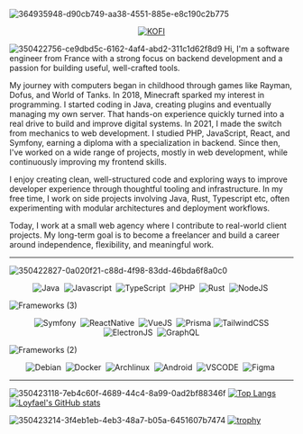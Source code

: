 ![364935948-d90cb749-aa38-4551-885e-e8c190c2b775](https://github.com/user-attachments/assets/c4988d4e-e429-4f0a-a11a-7a63ed1c88bf)
<p align="center">

  <!--<a href="https://www.linkedin.com/in/lo%C3%AFs-dupasquier-a242591a1/" target="_blank">
    <img src="https://ziadoua.github.io/m3-Markdown-Badges/badges/LinkedIn/linkedin3.svg" title="linkedin" alt="Linkedln">
  </a>-->
  <!--<a href="https://discord.gg/6Cdv9E3b7W" target="_blank">
    <img src="https://ziadoua.github.io/m3-Markdown-Badges/badges/Discord/discord1.svg" title="discord" alt="DISCORD">
  </a>-->
  <a href="https://ko-fi.com/loyfael" target="_blank">
    <img src="https://ziadoua.github.io/m3-Markdown-Badges/badges/Ko-fi/ko-fi1.svg" title="Buy me a ko-fi !" alt="KOFI">
  </a>
</p>

<!--<div align="center">

### Visitors number
![Visitor Count](https://profile-counter.glitch.me/loyfael/count.svg)
</div>-->

![350422756-ce9dbd5c-6162-4af4-abd2-311c1d62f8d9](https://github.com/user-attachments/assets/696aa490-6386-4d96-b9c6-128b6ddbc469)
Hi, I'm a software engineer from France with a strong focus on backend development and a passion for building useful, well-crafted tools.

My journey with computers began in childhood through games like Rayman, Dofus, and World of Tanks. In 2018, Minecraft sparked my interest in programming. I started coding in Java, creating plugins and eventually managing my own server. That hands-on experience quickly turned into a real drive to build and improve digital systems. In 2021, I made the switch from mechanics to web development. I studied PHP, JavaScript, React, and Symfony, earning a diploma with a specialization in backend. Since then, I've worked on a wide range of projects, mostly in web development, while continuously improving my frontend skills.

I enjoy creating clean, well-structured code and exploring ways to improve developer experience through thoughtful tooling and infrastructure. In my free time, I work on side projects involving Java, Rust, Typescript etc, often experimenting with modular architectures and deployment workflows.

Today, I work at a small web agency where I contribute to real-world client projects. My long-term goal is to become a freelancer and build a career around independence, flexibility, and meaningful work.<br>

---

![350422827-0a020f21-c88d-4f98-83dd-46bda6f8a0c0](https://github.com/user-attachments/assets/3b0b4417-c62b-4ea6-9d04-b0e38dbf854a)
<p align="center">
<img src="https://ziadoua.github.io/m3-Markdown-Badges/badges/Java/java1.svg" title="Java" alt="Java"/>&nbsp;
<img src="https://ziadoua.github.io/m3-Markdown-Badges/badges/Javascript/javascript2.svg" title="Javascript" alt="Javascript"/>&nbsp;
<img src="https://ziadoua.github.io/m3-Markdown-Badges/badges/TypeScript/typescript1.svg" title="TypeScript" alt="TypeScript"/>&nbsp;
<!--<img src="https://ziadoua.github.io/m3-Markdown-Badges/badges/PHP/php2.svg" **alt="PHP" title="PHP"/>-->
<!-- <img src="https://ziadoua.github.io/m3-Markdown-Badges/badges/CSharp/csharp1.svg" title="CSharp" alt="CSharp"/>&nbsp; --> 
<img src="https://ziadoua.github.io/m3-Markdown-Badges/badges/PHP/php2.svg" title="PHP (and i don't like them)" alt="PHP"/>&nbsp;
<img src="https://ziadoua.github.io/m3-Markdown-Badges/badges/Rust/rust2.svg" title="Rust" alt="Rust"/>&nbsp;
<img src="https://ziadoua.github.io/m3-Markdown-Badges/badges/NodeJS/nodejs2.svg" title="NodeJS" alt="NodeJS"/>&nbsp;
<br>
<!-- <img src="" title="" alt=""/>&nbsp; -->
</p>

![Frameworks (3)](https://github.com/user-attachments/assets/81cd25bc-32f9-4b96-aabd-0d447542dee1)
<p align="center">
<img src="https://ziadoua.github.io/m3-Markdown-Badges/badges/Symfony/symfony1.svg" title="Symfony" alt="Symfony"/>&nbsp;
<img src="https://ziadoua.github.io/m3-Markdown-Badges/badges/ReactNative/reactnative2.svg" title="ReactNative" alt="ReactNative"/>&nbsp;
<img src="https://ziadoua.github.io/m3-Markdown-Badges/badges/Vue/vue1.svg" title="VueJS" alt="VueJS"/>&nbsp;
<img src="https://ziadoua.github.io/m3-Markdown-Badges/badges/Prisma/prisma1.svg" **alt="Prisma" title="Prisma"/>
<img src="https://ziadoua.github.io/m3-Markdown-Badges/badges/TailwindCSS/tailwindcss2.svg" **alt="TailwindCSS" title="TailwindCSS"/>
<img src="https://ziadoua.github.io/m3-Markdown-Badges/badges/Electron/electron2.svg" title="ElectronJS" alt="ElectronJS"/>&nbsp;
<img src="https://ziadoua.github.io/m3-Markdown-Badges/badges/GraphQL/graphql1.svg" **alt="GraphQL" title="GraphQL"/>
<br>
<!-- <img src="" title="" alt=""/>&nbsp; -->
</p>

![Frameworks (2)](https://github.com/user-attachments/assets/50a40c34-773e-41a0-a31a-4ab6bbe69c5f)
<p align="center">
<img src="https://ziadoua.github.io/m3-Markdown-Badges/badges/Debian/debian1.svg" title="Debian" alt="Debian"/>&nbsp;
<img src="https://ziadoua.github.io/m3-Markdown-Badges/badges/Docker/docker1.svg" title="Docker" alt="Docker"/>&nbsp;
<img src="https://ziadoua.github.io/m3-Markdown-Badges/badges/Arch/arch2.svg" title="Archlinux" alt="Archlinux"/>&nbsp;
<img src="https://ziadoua.github.io/m3-Markdown-Badges/badges/Android/android2.svg" title="Android" alt="Android"/>&nbsp;
<img src="https://ziadoua.github.io/m3-Markdown-Badges/badges/VisualStudioCode/visualstudiocode1.svg" title="Visual Studio Code" alt="VSCODE"/>&nbsp;
<img src="https://ziadoua.github.io/m3-Markdown-Badges/badges/Figma/figma2.svg" title="Figma" alt="Figma"/>&nbsp;
<br>
<!-- <img src="" title="" alt=""/>&nbsp; -->
</p>

<!--![banner-learn](https://github.com/user-attachments/assets/543d56fd-0c41-497d-8592-54f1cff68e43)
<p align="center">
<img src="https://ziadoua.github.io/m3-Markdown-Badges/badges/Go/go1.svg" title="Figma" alt="Figma"/>&nbsp;
<img src="https://ziadoua.github.io/m3-Markdown-Badges/badges/Angular/angular1.svg" title="Figma" alt="Figma"/>&nbsp;
<br>
 <img src="" title="" alt=""/>&nbsp; 
</p>-->

---

![350423118-7eb4c60f-4689-44c4-8a99-0ad2bf88346f](https://github.com/user-attachments/assets/86fc3fb9-ef14-4b14-b3b6-c0fada6e0b0d)
[![Top Langs](https://github-readme-stats.vercel.app/api/top-langs/?username=loyfael&theme=nightowl)](https://github.com/anuraghazra/github-readme-stats)[![Loyfael's GitHub stats](https://github-readme-stats.vercel.app/api?username=loyfael&show_icons=true&theme=nightowl)](https://github.com/anuraghazra/github-readme-stats)

![350423214-3f4eb1eb-4eb3-48a7-b05a-6451607b7474](https://github.com/user-attachments/assets/8167b1c7-a1a1-4df3-b638-e107f52a8ca2)
[![trophy](https://github-profile-trophy.vercel.app/?username=loyfael&theme=chalk&no-frame=true&column=3)](https://github.com/ryo-ma/github-profile-trophy)
